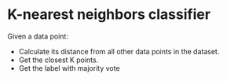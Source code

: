 # K-nearest neighbors classifier

Given a data point:
- Calculate its distance from all other data points in the dataset.
- Get the closest K points.
- Get the label with majority vote